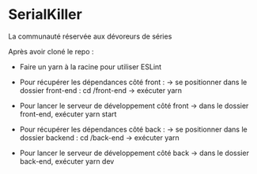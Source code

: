 # SerialKiller

La communauté réservée aux dévoreurs de séries

Après avoir cloné le repo :

- Faire un yarn à la racine pour utiliser ESLint

- Pour récupérer les dépendances côté front :
  -> se positionner dans le dossier front-end : cd /front-end
  -> exécuter yarn

- Pour lancer le serveur de développement côté front
  -> dans le dossier front-end, exécuter yarn start

- Pour récupérer les dépendances côté back :
  -> se positionner dans le dossier backend : cd /back-end
  -> exécuter yarn

- Pour lancer le serveur de développement côté back
  -> dans le dossier back-end, exécuter yarn dev

